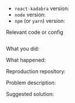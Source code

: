 <!--
Thanks for your interest in the project. I appreciate bugs filed and PRs submitted!
Please make sure that you are familiar with and follow the Code of Conduct for
this project (found in the CODE_OF_CONDUCT.md file).

Please fill out this template with all the relevant information so we can
understand what's going on and fix the issue.

I'll probably ask you to submit the fix (after giving some direction). If you've
never done that before, that's great! Check this free short video tutorial to
learn how: http://kcd.im/pull-request
-->

- `react-kadabra` version:
- `node` version:
- `npm` (or `yarn`) version:

Relevant code or config

```javascript

```

What you did:



What happened:

<!-- Please provide the full error message/screenshots/anything -->

Reproduction repository:

<!--
If possible, please create a repository that reproduces the issue with the
minimal amount of code possible.
-->

Problem description:



Suggested solution:
